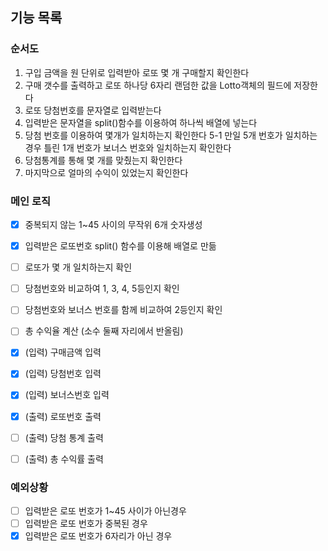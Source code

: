 ## 기능 목록

### 순서도

1. 구입 금액을 원 단위로 입력받아 로또 몇 개 구매할지 확인한다
2. 구매 갯수를 출력하고 로또 하나당 6자리 랜덤한 값을 Lotto객체의 필드에 저장한다
3. 로또 당첨번호를 문자열로 입력받는다
4. 입력받은 문자열을 split()함수를 이용하여 하나씩 배열에 넣는다
5. 당첨 번호를 이용하여 몇개가 일치하는지 확인한다
   5-1 만일 5개 번호가 일치하는 경우 틀린 1개 번호가 보너스 번호와 일치하는지 확인한다
6. 당첨통계를 통해 몇 개를 맞췄는지 확인한다
7. 마지막으로 얼마의 수익이 있었는지 확인한다

### 메인 로직

- [x] 중복되지 않는 1~45 사이의 무작위 6개 숫자생성
- [x] 입력받은 로또번호 split() 함수를 이용해 배열로 만듦
- [ ] 로또가 몇 개 일치하는지 확인
- [ ] 당첨번호와 비교하여 1, 3, 4, 5등인지 확인
- [ ] 당첨번호와 보너스 번호를 함께 비교하여 2등인지 확인
- [ ] 총 수익율 계산 (소수 둘째 자리에서 반올림)

- [x] (입력) 구매금액 입력
- [x] (입력) 당첨번호 입력
- [x] (입력) 보너스번호 입력
- [x] (출력) 로또번호 출력
- [ ] (출력) 당첨 통계 출력
- [ ] (출력) 총 수익률 출력

### 예외상황

- [ ] 입력받은 로또 번호가 1~45 사이가 아닌경우
- [ ] 입력받은 로또 번호가 중복된 경우
- [x] 입력받은 로또 번호가 6자리가 아닌 경우
